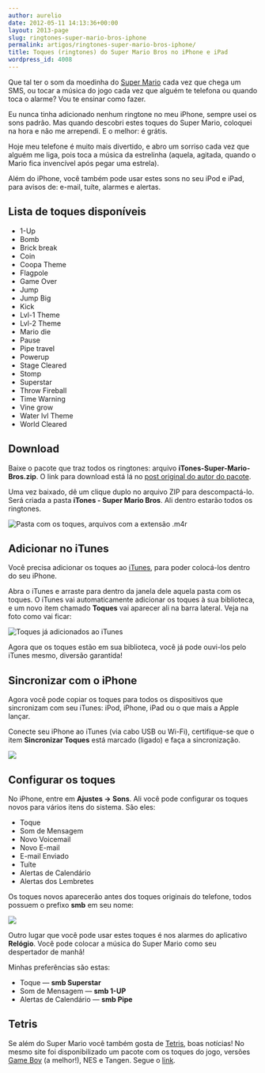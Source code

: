 ```yaml
---
author: aurelio
date: 2012-05-11 14:13:36+00:00
layout: 2013-page
slug: ringtones-super-mario-bros-iphone
permalink: artigos/ringtones-super-mario-bros-iphone/
title: Toques (ringtones) do Super Mario Bros no iPhone e iPad
wordpress_id: 4008
---
```


Que tal ter o som da moedinha do [Super Mario](http://pt.wikipedia.org/wiki/Super_Mario_Bros.) cada vez que chega um SMS, ou tocar a música do jogo cada vez que alguém te telefona ou quando toca o alarme? Vou te ensinar como fazer.

Eu nunca tinha adicionado nenhum ringtone no meu iPhone, sempre usei os sons padrão. Mas quando descobri estes toques do Super Mario, coloquei na hora e não me arrependi. E o melhor: é grátis.

Hoje meu telefone é muito mais divertido, e abro um sorriso cada vez que alguém me liga, pois toca a música da estrelinha (aquela, agitada, quando o Mario fica invencível após pegar uma estrela).

Além do iPhone, você também pode usar estes sons no seu iPod e iPad, para avisos de: e-mail, tuíte, alarmes e alertas.


## Lista de toques disponíveis

  * 1-Up
  * Bomb
  * Brick break
  * Coin
  * Coopa Theme
  * Flagpole
  * Game Over
  * Jump
  * Jump Big
  * Kick
  * Lvl-1 Theme
  * Lvl-2 Theme
  * Mario die
  * Pause
  * Pipe travel
  * Powerup
  * Stage Cleared
  * Stomp
  * Superstar
  * Throw Fireball
  * Time Warning
  * Vine grow
  * Water lvl Theme
  * World Cleared


## Download

Baixe o pacote que traz todos os ringtones: arquivo **iTones-Super-Mario-Bros.zip**. O link para download está lá no [post original do autor do pacote](http://itones.posterous.com/nes-super-mario-bros-iphone-sound-pack).

Uma vez baixado, dê um clique duplo no arquivo ZIP para descompactá-lo. Será criada a pasta **iTones - Super Mario Bros**. Ali dentro estarão todos os ringtones.

<!-- <div class="figure"><img
  src="http://aurelio.net/wp/wp-content/uploads/2012/05/ringtones-finder.png"
  alt="Pasta com os toques, arquivos com a extensão .m4r"
/></div> -->

![Pasta com os toques, arquivos com a extensão .m4r](http://aurelio.net/wp/wp-content/uploads/2012/05/ringtones-finder.png)

## Adicionar no iTunes

Você precisa adicionar os toques ao [iTunes](http://pt.wikipedia.org/wiki/ITunes), para poder colocá-los dentro do seu iPhone.

Abra o iTunes e arraste para dentro da janela dele aquela pasta com os toques. O iTunes vai automaticamente adicionar os toques à sua biblioteca, e um novo item chamado **Toques** vai aparecer ali na barra lateral. Veja na foto como vai ficar:

![Toques já adicionados ao iTunes](http://aurelio.net/wp/wp-content/uploads/2012/05/ringtones-itunes.png)

Agora que os toques estão em sua biblioteca, você já pode ouvi-los pelo iTunes mesmo, diversão garantida!


## Sincronizar com o iPhone

Agora você pode copiar os toques para todos os dispositivos que sincronizam com seu iTunes: iPod, iPhone, iPad ou o que mais a Apple lançar.

Conecte seu iPhone ao iTunes (via cabo USB ou Wi-Fi), certifique-se que o item **Sincronizar Toques** está marcado (ligado) e faça a sincronização.

![](http://aurelio.net/wp/wp-content/uploads/2012/05/ringtones-sync.png)


## Configurar os toques

No iPhone, entre em **Ajustes → Sons**. Ali você pode configurar os toques novos para vários itens do sistema. São eles:

  * Toque
  * Som de Mensagem
  * Novo Voicemail
  * Novo E-mail
  * E-mail Enviado
  * Tuíte
  * Alertas de Calendário
  * Alertas dos Lembretes

Os toques novos aparecerão antes dos toques originais do telefone, todos possuem o prefixo **smb** em seu nome:

![](http://aurelio.net/wp/wp-content/uploads/2012/05/ringtones-iphone.png)

Outro lugar que você pode usar estes toques é nos alarmes do aplicativo **Relógio**. Você pode colocar a música do Super Mario como seu despertador de manhã!

Minhas preferências são estas:

  * Toque — **smb Superstar**
  * Som de Mensagem — **smb 1-UP**
  * Alertas de Calendário — **smb Pipe**


## Tetris

Se além do Super Mario você também gosta de [Tetris](http://pt.wikipedia.org/wiki/Tetris), boas notícias! No mesmo site foi disponibilizado um pacote com os toques do jogo, versões [Game Boy][] (a melhor!), NES e Tangen. Segue o [link](http://itones.posterous.com/tetris-iphone-ringtones-text-tones-soundpack).


[Game Boy]: http://en.wikipedia.org/wiki/Tetris_(Game_Boy)
